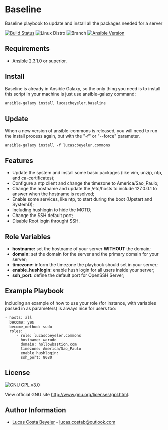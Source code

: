Baseline
=========

Baseline playbook to update and install all the packages needed for a server

[![Build Status](https://travis-ci.org/lucascbeyeler/baseline.svg?branch=master)](https://travis-ci.org/lucascbeyeler/baseline)
![Linux Distro](https://img.shields.io/badge/platform-CentOS%20%7C%20Red%20Hat%20%7C%20Ubuntu-blue.svg)
![Branch](https://img.shields.io/badge/Branch-Master-green.svg)
[![Ansible Version](https://img.shields.io/badge/Ansible-2.3.1.0-green.svg)](https://www.ansible.com/)


Requirements
------------

* [Ansible](https://github.com/ansible/ansible) 2.3.1.0 or superior.


Install
--------------
Baseline is already in Ansible Galaxy, so the only thing you need is to install this script in your machine is just use ansible-galaxy command:

```
ansible-galaxy install lucascbeyeler.baseline
```

Update
--------------
When a new version of ansible-commons is released, you will need to run the install process again, but with the "-f" or "--force" parameter.

```
ansible-galaxy install -f lucascbeyeler.commons
```

Features
--------------

* Update the system and install some basic packages (like vim, unzip, ntp, and ca-certificates);
* Configure a ntp client and change the timezone to America/Sao_Paulo;
* Change the hostname and update the /etc/hosts to include 127.0.0.1 to answer when the hostname is resolved;
* Enable some services, like ntp, to start during the boot (Upstart and SystemD);
* Including hushlogin to hide the MOTD;
* Change the SSH default port;
* Disable Root login throught SSH.


Role Variables
--------------

* **hostname:** set the hostname of your server **WITHOUT** the domain;
* **domain:** set the domain for the server and the primary domain for your server;
* **timezone:** inform the timezone the playbook should set in your server;
* **enable_hushlogin:** enable hush login for all users inside your server;
* **ssh_port:** define the default port for OpenSSH Server;

Example Playbook
----------------

Including an example of how to use your role (for instance, with variables passed in as parameters) is always nice for users too:

```
- hosts: all
  become: yes
  become_method: sudo
  roles:
     - role: lucascbeyeler.commons
       hostname: warudo
       domain: hollowbastion.com
       timezone: America/Sao_Paulo
       enable_hushlogin:
       ssh_port: 8080
```

License
-------

[![GNU GPL v3.0](http://www.gnu.org/graphics/gplv3-127x51.png)](http://www.gnu.org/licenses/gpl.html)

View official GNU site <http://www.gnu.org/licenses/gpl.html>.

Author Information
------------------

* [Lucas Costa Beyeler](https://github.com/lucascbeyeler) - lucas.costab@outlook.com
